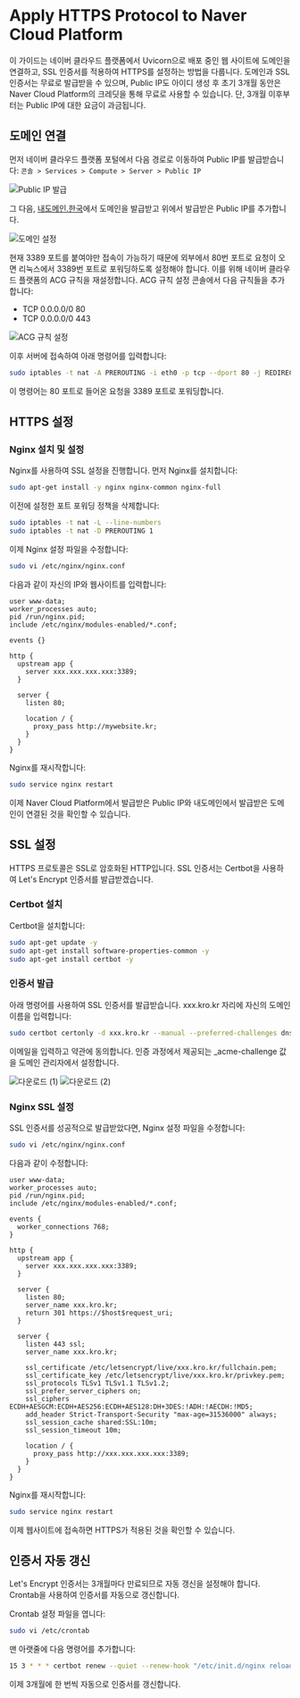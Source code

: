# Apply HTTPS Protocol to Naver Cloud Platform

이 가이드는 네이버 클라우드 플랫폼에서 Uvicorn으로 배포 중인 웹 사이트에 도메인을 연결하고, SSL 인증서를 적용하여 HTTPS를 설정하는 방법을 다룹니다. 도메인과 SSL 인증서는 무료로 발급받을 수 있으며, Public IP도 아이디 생성 후 초기 3개월 동안은 Naver Cloud Platform의 크레딧을 통해 무료로 사용할 수 있습니다. 단, 3개월 이후부터는 Public IP에 대한 요금이 과금됩니다.


## 도메인 연결

먼저 네이버 클라우드 플랫폼 포털에서 다음 경로로 이동하여 Public IP를 발급받습니다:
`콘솔 > Services > Compute > Server > Public IP`

![Public IP 발급](https://github.com/hyKwon13/Apply-https-protocol-to-Naver-Cloud-Platform/assets/117807382/6cad1b54-1286-4cd3-a9d1-206b1e9d65ef)

그 다음, [내도메인.한국](https://xn--220b31d95hq8o.xn--3e0b707e/)에서 도메인을 발급받고 위에서 발급받은 Public IP를 추가합니다.

![도메인 설정](https://github.com/hyKwon13/Apply-https-protocol-to-Naver-Cloud-Platform/assets/117807382/2586b3e9-67b0-4227-b39f-80e0bede2e4d)

현재 3389 포트를 붙여야만 접속이 가능하기 때문에 외부에서 80번 포트로 요청이 오면 리눅스에서 3389번 포트로 포워딩하도록 설정해야 합니다. 이를 위해 네이버 클라우드 플랫폼의 ACG 규칙을 재설정합니다. ACG 규칙 설정 콘솔에서 다음 규칙들을 추가합니다:
- TCP 0.0.0.0/0 80
- TCP 0.0.0.0/0 443

![ACG 규칙 설정](https://github.com/hyKwon13/Apply-https-protocol-to-Naver-Cloud-Platform/assets/117807382/179e1fb0-0d79-4c14-a7b4-dd3b20881307)

이후 서버에 접속하여 아래 명령어를 입력합니다:
```bash
sudo iptables -t nat -A PREROUTING -i eth0 -p tcp --dport 80 -j REDIRECT --to-port 3389
```

이 명령어는 80 포트로 들어온 요청을 3389 포트로 포워딩합니다.

## HTTPS 설정
### Nginx 설치 및 설정

Nginx를 사용하여 SSL 설정을 진행합니다. 먼저 Nginx를 설치합니다:

```bash
sudo apt-get install -y nginx nginx-common nginx-full
```
이전에 설정한 포트 포워딩 정책을 삭제합니다:

```bash
sudo iptables -t nat -L --line-numbers
sudo iptables -t nat -D PREROUTING 1
```

이제 Nginx 설정 파일을 수정합니다:
```bash
sudo vi /etc/nginx/nginx.conf
```

다음과 같이 자신의 IP와 웹사이트를 입력합니다:
```nginx
user www-data;
worker_processes auto;
pid /run/nginx.pid;
include /etc/nginx/modules-enabled/*.conf;

events {}

http {
  upstream app {
    server xxx.xxx.xxx.xxx:3389;
  }

  server {
    listen 80;

    location / {
      proxy_pass http://mywebsite.kr;
    }
  }
}
```

Nginx를 재시작합니다:
```bash
sudo service nginx restart
```
이제 Naver Cloud Platform에서 발급받은 Public IP와 내도메인에서 발급받은 도메인이 연결된 것을 확인할 수 있습니다.

## SSL 설정
HTTPS 프로토콜은 SSL로 암호화된 HTTP입니다. SSL 인증서는 Certbot을 사용하여 Let's Encrypt 인증서를 발급받겠습니다.

### Certbot 설치
Certbot을 설치합니다:
```bash
sudo apt-get update -y
sudo apt-get install software-properties-common -y
sudo apt-get install certbot -y
```

### 인증서 발급

아래 명령어를 사용하여 SSL 인증서를 발급받습니다. xxx.kro.kr 자리에 자신의 도메인 이름을 입력합니다:

```bash
sudo certbot certonly -d xxx.kro.kr --manual --preferred-challenges dns
```
이메일을 입력하고 약관에 동의합니다. 인증 과정에서 제공되는 _acme-challenge 값을 도메인 관리자에서 설정합니다.

![다운로드 (1)](https://github.com/hyKwon13/Apply-https-protocol-to-Naver-Cloud-Platform/assets/117807382/a361fe6d-77dc-434b-a5f0-0d4150ba1fd8)
![다운로드 (2)](https://github.com/hyKwon13/Apply-https-protocol-to-Naver-Cloud-Platform/assets/117807382/320f28c7-ef9b-4db6-84f2-176858966b48)

### Nginx SSL 설정
SSL 인증서를 성공적으로 발급받았다면, Nginx 설정 파일을 수정합니다:

```bash
sudo vi /etc/nginx/nginx.conf
```
다음과 같이 수정합니다:

```nginx
user www-data;
worker_processes auto;
pid /run/nginx.pid;
include /etc/nginx/modules-enabled/*.conf;

events {
  worker_connections 768;
}

http {
  upstream app {
    server xxx.xxx.xxx.xxx:3389;
  }

  server {
    listen 80;
    server_name xxx.kro.kr;
    return 301 https://$host$request_uri;
  }

  server {
    listen 443 ssl;
    server_name xxx.kro.kr;

    ssl_certificate /etc/letsencrypt/live/xxx.kro.kr/fullchain.pem;
    ssl_certificate_key /etc/letsencrypt/live/xxx.kro.kr/privkey.pem;
    ssl_protocols TLSv1 TLSv1.1 TLSv1.2;
    ssl_prefer_server_ciphers on;
    ssl_ciphers ECDH+AESGCM:ECDH+AES256:ECDH+AES128:DH+3DES:!ADH:!AECDH:!MD5;
    add_header Strict-Transport-Security "max-age=31536000" always;
    ssl_session_cache shared:SSL:10m;
    ssl_session_timeout 10m;

    location / {
      proxy_pass http://xxx.xxx.xxx.xxx:3389;
    }
  }
}
```

Nginx를 재시작합니다:

```bash
sudo service nginx restart
```

이제 웹사이트에 접속하면 HTTPS가 적용된 것을 확인할 수 있습니다.


## 인증서 자동 갱신

Let's Encrypt 인증서는 3개월마다 만료되므로 자동 갱신을 설정해야 합니다. Crontab을 사용하여 인증서를 자동으로 갱신합니다.

Crontab 설정 파일을 엽니다:
```bash
sudo vi /etc/crontab
```

맨 아랫줄에 다음 명령어를 추가합니다:
```bash
15 3 * * * certbot renew --quiet --renew-hook "/etc/init.d/nginx reload"
```

이제 3개월에 한 번씩 자동으로 인증서를 갱신합니다.
